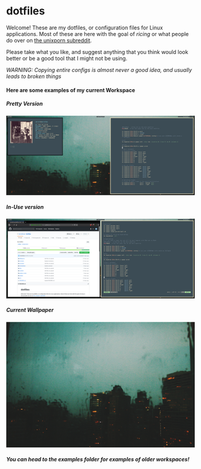 # dotfiles

Welcome! These are my dotfiles, or configuration files for Linux applications. Most of these are here with the goal of *ricing* or what people do over on [the unixporn subreddit](https://www.reddit.com/r/unixporn).

Please take what you like, and suggest anything that you think would look better or be a good tool that I might not be using.

*WARNING: Copying entire configs is almost never a good idea, and usually leads to broken things*

#### Here are some examples of my current Workspace

##### Pretty Version
![example1](https://raw.githubusercontent.com/JarrettAzar/dotfiles/master/examples/2019-06-22-133408_2560x1080_scrot.png)

##### In-Use version
![example3](https://raw.githubusercontent.com/JarrettAzar/dotfiles/master/examples/2019-06-22-132701_2560x1080_scrot.png)

##### Current Wallpaper
![wallpaper](https://raw.githubusercontent.com/JarrettAzar/dotfiles/master/Wallpapers/wall-possible-6.jpg)

##### You can head to the examples folder for examples of older workspaces!
